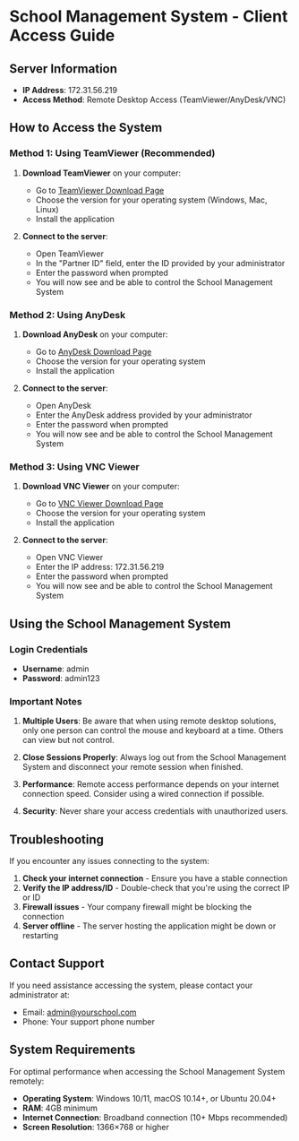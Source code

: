 # School Management System - Client Access Guide

## Server Information

- **IP Address**: 172.31.56.219
- **Access Method**: Remote Desktop Access (TeamViewer/AnyDesk/VNC)

## How to Access the System

### Method 1: Using TeamViewer (Recommended)

1. **Download TeamViewer** on your computer:
   - Go to [TeamViewer Download Page](https://www.teamviewer.com/download/)
   - Choose the version for your operating system (Windows, Mac, Linux)
   - Install the application

2. **Connect to the server**:
   - Open TeamViewer
   - In the "Partner ID" field, enter the ID provided by your administrator
   - Enter the password when prompted
   - You will now see and be able to control the School Management System

### Method 2: Using AnyDesk

1. **Download AnyDesk** on your computer:
   - Go to [AnyDesk Download Page](https://anydesk.com/download)
   - Choose the version for your operating system
   - Install the application

2. **Connect to the server**:
   - Open AnyDesk
   - Enter the AnyDesk address provided by your administrator
   - Enter the password when prompted
   - You will now see and be able to control the School Management System

### Method 3: Using VNC Viewer

1. **Download VNC Viewer** on your computer:
   - Go to [VNC Viewer Download Page](https://www.realvnc.com/download/viewer/)
   - Choose the version for your operating system
   - Install the application

2. **Connect to the server**:
   - Open VNC Viewer
   - Enter the IP address: 172.31.56.219
   - Enter the password when prompted
   - You will now see and be able to control the School Management System

## Using the School Management System

### Login Credentials

- **Username**: admin
- **Password**: admin123

### Important Notes

1. **Multiple Users**: Be aware that when using remote desktop solutions, only one person can control the mouse and keyboard at a time. Others can view but not control.

2. **Close Sessions Properly**: Always log out from the School Management System and disconnect your remote session when finished.

3. **Performance**: Remote access performance depends on your internet connection speed. Consider using a wired connection if possible.

4. **Security**: Never share your access credentials with unauthorized users.

## Troubleshooting

If you encounter any issues connecting to the system:

1. **Check your internet connection** - Ensure you have a stable connection
2. **Verify the IP address/ID** - Double-check that you're using the correct IP or ID
3. **Firewall issues** - Your company firewall might be blocking the connection
4. **Server offline** - The server hosting the application might be down or restarting

## Contact Support

If you need assistance accessing the system, please contact your administrator at:

- Email: [admin@yourschool.com](mailto:admin@yourschool.com)
- Phone: Your support phone number

## System Requirements

For optimal performance when accessing the School Management System remotely:

- **Operating System**: Windows 10/11, macOS 10.14+, or Ubuntu 20.04+
- **RAM**: 4GB minimum
- **Internet Connection**: Broadband connection (10+ Mbps recommended)
- **Screen Resolution**: 1366×768 or higher
